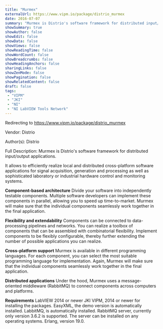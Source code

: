 ```yaml
---
title: "Murmex"
externalUrl: https://www.vipm.io/package/distrio_murmex
date: 2016-07-07
summary: "Murmex is Distrio's software framework for distributed input/output applications."
showSummary: true
showAuthor: false
showEdit: false
showData: false
showViews: false
showReadingTime: false
showWordCount: false
showBreadcrumbs: false
showHeadingAnchors: false
sharingLinks: false
showZenMode: false
showPagination: false
showRelatedContent: false
draft: false
tags:
 - "VIPM"
 - "JKI"
 - "NI"
 - "NI LabVIEW Tools Network"
---
```


Redirecting to https://www.vipm.io/package/distrio_murmex

Vendor: Distrio

Author(s): Distrio
 
Full Description:
Murmex is Distrio's software framework for distributed input/output applications.

It allows to efficiently realize local and distributed cross-platform software applications for signal acquisition, generation and processing as well as sophisticated laboratory or industrial hardware control and monitoring systems.

**Component-based architecture**
Divide your software into independently testable components. Multiple software developers can implement these components in parallel, allowing you to speed up time-to-market. Murmex will make sure that the individual components seamlessly work together in the final application.

**Flexibility and extendability**
Components can be connected to data-processing pipelines and networks. You can realize a toolbox of components that can be assembled with combinatorial flexibility. Implement components to be flexibly configurable, thereby further extending the number of possible applications you can realize.

**Cross-platform support**
Murmex is available in different programming languages. For each component, you can select the most suitable programming language for implementation. Again, Murmex will make sure that the individual components seamlessly work together in the final application.

**Distributed applications**
Under the hood, Murmex uses a message-oriented middleware (RabbitMQ) to connect components across computers and platforms.

**Requirements**
LabVIEW 2014 or newer
JKI VIPM, 2014 or newer for installing the packages.
EasyXML, the demo version is automatically installed.
LabbitMQ, is automatically installed.
RabbitMQ server, currently only version 3.6.2 is supported. The server can be installed on any operating systems.
Erlang, version 19.0.